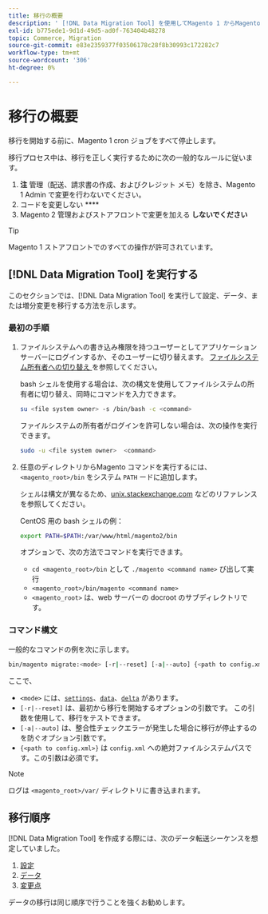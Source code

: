 ```yaml
---
title: 移行の概要
description: ' [!DNL Data Migration Tool] を使用してMagento 1 からMagento 2 へのデータ移行を開始する方法を説明します。'
exl-id: b775ede1-9d1d-49d5-ad0f-763404b48278
topic: Commerce, Migration
source-git-commit: e83e2359377f03506178c28f8b30993c172282c7
workflow-type: tm+mt
source-wordcount: '306'
ht-degree: 0%

---
```


# 移行の概要

移行を開始する前に、Magento 1 cron ジョブをすべて停止します。

移行プロセス中は、移行を正しく実行するために次の一般的なルールに従います。

1. **注** 管理（配送、請求書の作成、およびクレジット メモ）を除き、Magento 1 Admin で変更を行わないでください。
1. コードを変更しない ****
1. Magento 2 管理およびストアフロントで変更を加える **しないでください**

>[!TIP]
>
>Magento 1 ストアフロントでのすべての操作が許可されています。

## [!DNL Data Migration Tool] を実行する

このセクションでは、[!DNL Data Migration Tool] を実行して設定、データ、または増分変更を移行する方法を示します。

### 最初の手順

1. ファイルシステムへの書き込み権限を持つユーザーとしてアプリケーションサーバーにログインするか、そのユーザーに切り替えます。 [ ファイルシステム所有者への切り替え ](../../../installation/prerequisites/file-system/overview.md) を参照してください。

   bash シェルを使用する場合は、次の構文を使用してファイルシステムの所有者に切り替え、同時にコマンドを入力できます。

   ```bash
   su <file system owner> -s /bin/bash -c <command>
   ```

   ファイルシステムの所有者がログインを許可しない場合は、次の操作を実行できます。

   ```bash
   sudo -u <file system owner>  <command>
   ```

1. 任意のディレクトリからMagento コマンドを実行するには、`<magento_root>/bin` をシステム `PATH` ードに追加します。

   シェルは構文が異なるため、[unix.stackexchange.com](https://unix.stackexchange.com/questions/117467/how-to-permanently-set-environmental-variables) などのリファレンスを参照してください。

   CentOS 用の bash シェルの例：

   ```bash
   export PATH=$PATH:/var/www/html/magento2/bin
   ```

   オプションで、次の方法でコマンドを実行できます。

   - `cd <magento_root>/bin` として `./magento <command name>` び出して実行
   - `<magento_root>/bin/magento <command name>`
   - `<magento_root>` は、web サーバーの docroot のサブディレクトリです。

### コマンド構文

一般的なコマンドの例を次に示します。

```bash
bin/magento migrate:<mode> [-r|--reset] [-a|--auto] {<path to config.xml>}
```

ここで、

- `<mode>` には、[`settings`](settings.md)、[`data`](data.md)、[`delta`](delta.md) があります。
- `[-r|--reset]` は、最初から移行を開始するオプションの引数です。 この引数を使用して、移行をテストできます。
- `[-a|--auto]` は、整合性チェックエラーが発生した場合に移行が停止するのを防ぐオプション引数です。
- `{<path to config.xml>}` は `config.xml` への絶対ファイルシステムパスです。この引数は必須です。

>[!NOTE]
>
>ログは `<magento_root>/var/` ディレクトリに書き込まれます。


## 移行順序

[!DNL Data Migration Tool] を作成する際には、次のデータ転送シーケンスを想定していました。

1. [設定](settings.md)
1. [データ](data.md)
1. [変更点](delta.md)

データの移行は同じ順序で行うことを強くお勧めします。
